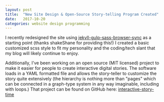 ```yaml
---
layout: post
title:  "New Site Design & Open-Source Story-telling Program Created"
date:   2017-10-20
categories: website design programming
---
```

I recently redesigned the site using [jekyll-gulp-sass-browser-sync] as a starting point (thanks shakeShane for providing this!) I created a basic customized scss style to fit my personality and the coding/tech slant that my blog will likely continue to enjoy.

Additionally, I've been working on an open source (MIT licensed) project to make it easier for people to create interactive digital stories. The software loads in a YAML formatted file and allows the story-teller to customize the story quite extensively (the hierarchy is nothing more than "pages" which can be connected in a graph-type system in any way imaginable, including with loops.) That project can be found on GitHub here: [interactive-story-time]

[jekyll-gulp-sass-browser-sync]: https://github.com/shakyShane/jekyll-gulp-sass-browser-sync
[interactive-story-time]: https://github.com/Epitaph64/interactive-story-time
